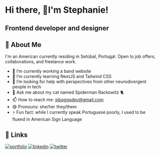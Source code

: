 # Hi there, 🤘I'm Stephanie! 
## Frontend developer and designer
## 🤖 About Me
I'm an American currently residing in Setúbal, Portugal. Open to job offers, collaborations, and freelance work. 
- 🔭 I’m currently working a band website
- 🌱 I’m currently learning NextJS and Tailwind CSS
- 🤔 I’m looking for help with perspectives from other neurodivergent people in tech
- 💬 Ask me about my cat named Spiderman Rackowitz 🐈
- 📫 How to reach me: sjboggsdev@gmail.com
- 😄 Pronouns: she/her they/them
- ⚡ Fun fact: while I currently speak Portuguese poorly, I used to be fluend in American Sign Language
## 🔗 Links
[![portfolio](https://img.shields.io/badge/my_portfolio-000?style=for-the-badge&logo=ko-fi&logoColor=white)](https://www.sjboggs.dev/)
[![linkedin](https://img.shields.io/badge/linkedin-0A66C2?style=for-the-badge&logo=linkedin&logoColor=white)](https://www.linkedin.com/in/stephaniejboggs/)
[![twitter](https://img.shields.io/badge/twitter-1DA1F2?style=for-the-badge&logo=twitter&logoColor=white)](https://twitter.com/BracketBirdy)
